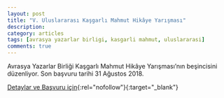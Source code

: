 ```yaml
---
layout: post
title: "V. Uluslararası Kaşgarlı Mahmut Hikâye Yarışması"
description: 
category: articles
tags: [avrasya yazarlar birligi, kasgarli mahmut, uluslararasi]
comments: true
---
```


Avrasya Yazarlar Birliği Kaşgarlı Mahmut Hikâye Yarışması’nın beşincisini düzenliyor. Son başvuru tarihi 31 Ağustos 2018.

[Detaylar ve Başvuru için](http://edebice.net/2018/06/07/v-uluslararasi-kasgarli-mahmut-hikaye-yarismasi/?utm_source=edebiyatyarismalari.com&utm_medium=affiliate#comment-1713){:rel="nofollow"}{:target="_blank"}